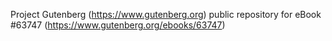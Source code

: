 Project Gutenberg (https://www.gutenberg.org) public repository for eBook #63747 (https://www.gutenberg.org/ebooks/63747)
